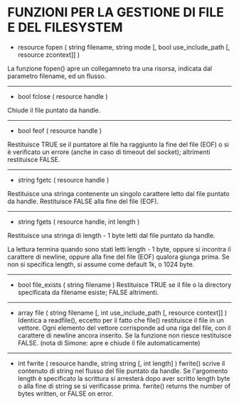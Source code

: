 # FUNZIONI PER LA GESTIONE DI FILE E DEL FILESYSTEM

* resource fopen ( string filename, string mode [, bool use_include_path [, resource zcontext]] )

La funzione fopen() apre un collegamneto tra una risorsa, indicata dal parametro filename, ed un
flusso.

---

* bool fclose ( resource handle )

Chiude il file puntato da handle.

---

* bool feof ( resource handle )

Restituisce TRUE se il puntatore al file ha raggiunto la fine del file (EOF) o si è verificato un errore
(anche in caso di timeout del socket); altrimenti restituisce FALSE.

---

* string fgetc ( resource handle )

Restituisce una stringa contenente un singolo carattere letto dal file puntato da handle. Restituisce
FALSE alla fine del file (EOF).

---

* string fgets ( resource handle, int length )

Restituisce una stringa di length - 1 byte letti dal file puntato da handle. 

La lettura termina quando
sono stati letti length - 1 byte, oppure si incontra il carattere di newline, oppure alla fine del file (EOF) qualora giunga prima. 
Se non si specifica length, si assume come default 1k, o 1024 byte.

---

* bool file_exists ( string filename )
Restituisce TRUE se il file o la directory specificata da filename esiste; FALSE altrimenti.

---

* array file ( string filename [, int use_include_path [, resource context]] )
Identica a readfile(), eccetto per il fatto che file() restituisce il file in un vettore. Ogni elemento del
vettore corrisponde ad una riga del file, con il carattere di newline ancora inserito. Se la funzione
non riesce restituisce FALSE. (nota di Simone: apre e chiude il file automaticamente)

---

* int fwrite ( resource handle, string string [, int length] )
fwrite() scrive il contenuto di string nel flusso del file puntato da handle. Se l'argomento length è
specificato la scrittura si arresterà dopo aver scritto length byte o alla fine di string se si verificasse
prima. fwrite() returns the number of bytes written, or FALSE on error.
